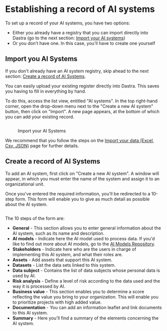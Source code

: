 # Establishing a record of AI systems

To set up a record of your AI systems, you have two options:

* Either you already have a registry that you can import directly into Dastra (go to the next section: [Import your AI systems](establishing-a-record-of-ai-systems.md#import-you-ai-systems))
* Or you don't have one. In this case, you'll have to create one yourself

## Import you AI Systems

If you don't already have an AI system registry, skip ahead to the next section: [Create a record of AI Systems](establishing-a-record-of-ai-systems.md#create-a-record-of-ai-systems).

You can easily upload your existing register directly into Dastra. This saves you having to fill in everything by hand.

To do this, access the list view, entitled "AI systems". In the top right-hand corner, open the drop-down menu next to the "Create a new AI system" button, then click on "Import". A new page appears, at the bottom of which you can add your existing record.

<figure><img src="../../.gitbook/assets/Capture d&#x27;écran 2024-06-14 172133.png" alt=""><figcaption><p>Import your AI Systems</p></figcaption></figure>

We recommend that you follow the steps on the [Import your data (Excel, Csv, JSON)](../generalites/importer-vos-donnees-excel-csv.md) page for further details.

## Create a record of AI Systems

To add an AI system, first click on "Create a new AI system". A window will appear, in which you must enter the name of the system and assign it to an organizational unit.

Once you've entered the required information, you'll be redirected to a 10-step form. This form will enable you to give as much detail as possible about the AI system.

<figure><img src="../../.gitbook/assets/Capture d&#x27;écran 2024-06-14 172344.png" alt=""><figcaption></figcaption></figure>

The 10 steps of the form are:

* **General** - This section allows you to enter general information about the AI system, such as its name and description.
* **AI models** - Indicate here the AI model used to process data. If you'd like to find out more about AI models, go to the [AI Models Repository](ai-models-repository.md).
* **Stakeholders** - Indicate here who are the users in charge of implementing this AI system, and what their roles are.
* **Assets** - Add assets that support this AI system.
* **Datasets** - List the data sets linked to this system.
* **Data subject** - Contains the list of data subjects whose personal data is used by AI.
* **Risk analysis** - Define a level of risk according to the data used and the way it is processed by AI.
* **Business value** - This section enables you to determine a score reflecting the value you bring to your organization. This will enable you to prioritize projects with high added value.
* **Documentation** - You can add an information leaflet and link documents to this AI system.
* **Summary** - Here you'll find a summary of the elements concerning the AI system.
